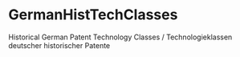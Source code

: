 # GermanHistTechClasses
Historical German Patent Technology Classes / Technologieklassen deutscher historischer Patente
